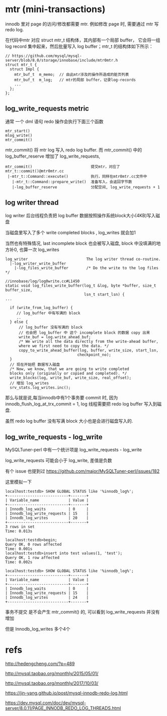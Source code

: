 # mtr (mini-transactions) 

innodb 里对 page 的访问/修改都需要 mtr. 例如修改 page 时, 需要通过 mtr 写 redo log.

在代码中mtr 对应 struct mtr_t 结构体，其内部有一个局部 buffer，
它会将一组 log record 集中起来，然后批量写入 log buffer；mtr_t 的结构体如下所示：
```
// https://github.com/mysql/mysql-server/blob/8.0/storage/innobase/include/mtr0mtr.h
struct mtr_t {
  struct Impl {
    mtr_buf_t  m_memo;  // 由此mtr涉及的操作所造成的脏页列表
    mtr_buf_t  m_log;   // mtr的局部 buffer，记录log-records
    ...
  };
};
```
## log_write_requests metric

通常 一个 dml 语句 redo 操作会执行下面三个函数
```
mtr_start()
mlog_write()
mtr_commit() 
```

mtr_commit() 将 mtr log 写入 redo log buffer.
而 mtr_commit()  中的 log_buffer_reserve 增加了 log_write_requests, 
```
mtr_commit()                          提交mtr，对应了mtr_t::commit()@mtr0mtr.cc
 |-mtr_t::Command::execute()          执行，同样在mtr0mtr.cc文件中
   |-mtr_t::Command::prepare_write()  准备写入，会返回字节数
   |-log_buffer_reserve               分配空间, log_write_requests + 1
```


## log writer thread

log writer 后台线程负责把 log buffer 数据按照操作系统block大小(4KB)写入磁盘

当磁盘里写入了多个 write completed blocks , log_writes 就会加1

当然也有特殊情况,  last incomplete block 也会被写入磁盘, block 中没填满的地方补0, 也算一次 log_writes


```
log_writer                          The log writer thread co-routine.
  |-log_writer_write_buffer
    |-log_files_write_buffer        /* Do the write to the log files */

//innobase/log/log0write.cc#L1450
static void log_files_write_buffer(log_t &log, byte *buffer, size_t buffer_size,
                                   lsn_t start_lsn) {
...

  if (write_from_log_buffer) {
     // log_buffer 中有写满的 block
     ..
  } else {
      // log_buffer 没有写满的 block
      // 也会把 log_buffer 中 这个 incomplete block 的数据 copy 出来
      write_buf = log.write_ahead_buf;
      /* We write all the data directly from the write-ahead buffer,
      where we first need to copy the data. */
      copy_to_write_ahead_buffer(log, buffer, write_size, start_lsn,
                                checkpoint_no);
  }
  // 现在开始把 数据写入磁盘 
  /* Now, we know, that we are going to write completed
  blocks only (originally or copied and completed). */
  write_blocks(log, write_buf, write_size, real_offset); 
  // 增加 log_writes
  srv_stats.log_writes.inc();
```

那么与就是说,每当innodb中有1个事务要 commit 时, 因为 innodb_flush_log_at_trx_commit = 1, 
log 线程需要把 redo log buffer 写入到磁盘.

虽然 redo log buffer 没有写满 block 大小也是会进行磁盘写入的.

## log_write_requests - log_write
MySQLTuner-perl 中有一个统计项是 log_write_requests - log_write

log_write_requests 可能会小于 log_write, 差值是负数

有个 issue 也提到过 https://github.com/major/MySQLTuner-perl/issues/182

这里模拟一下
```
localhost:testdb> SHOW GLOBAL STATUS like '%innodb_log%'; 
+---------------------------+-------+
| Variable_name             | Value |
+---------------------------+-------+
| Innodb_log_waits          | 0     |
| Innodb_log_write_requests | 15    |
| Innodb_log_writes         | 20    |
+---------------------------+-------+
3 rows in set
Time: 0.013s

localhost:testdb>begin;
Query OK, 0 rows affected
Time: 0.001s
localhost:testdb>insert into test values(1, 'test');
Query OK, 1 row affected
Time: 0.002s

localhost:testdb> SHOW GLOBAL STATUS like '%innodb_log%'; 
+---------------------------+-------+
| Variable_name             | Value |
+---------------------------+-------+
| Innodb_log_waits          | 0     |
| Innodb_log_write_requests | 15    |
| Innodb_log_writes         | 24    |
+---------------------------+-------+
```
事务不提交 是不会产生 mtr_commit() 的, 可以看到 log_write_requests 并没有增加

但是 Innodb_log_writes 多个4个

# refs

http://hedengcheng.com/?p=489

http://mysql.taobao.org/monthly/2015/05/01/

http://mysql.taobao.org/monthly/2017/10/03/

https://jin-yang.github.io/post/mysql-innodb-redo-log.html

https://dev.mysql.com/doc/dev/mysql-server/8.0.11/PAGE_INNODB_REDO_LOG_THREADS.html
